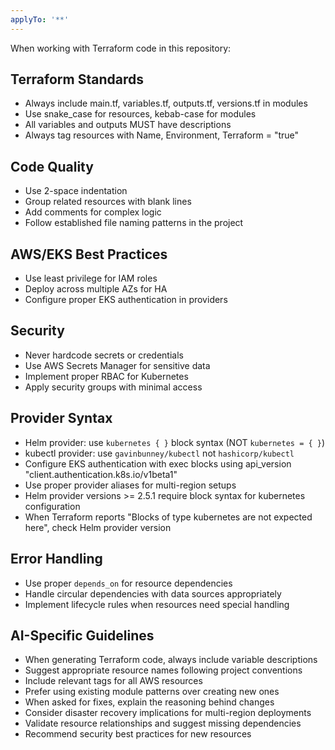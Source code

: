 ```yaml
---
applyTo: '**'
---
```


When working with Terraform code in this repository:

## Terraform Standards
- Always include main.tf, variables.tf, outputs.tf, versions.tf in modules
- Use snake_case for resources, kebab-case for modules
- All variables and outputs MUST have descriptions
- Always tag resources with Name, Environment, Terraform = "true"

## Code Quality
- Use 2-space indentation
- Group related resources with blank lines
- Add comments for complex logic
- Follow established file naming patterns in the project

## AWS/EKS Best Practices
- Use least privilege for IAM roles
- Deploy across multiple AZs for HA
- Configure proper EKS authentication in providers

## Security
- Never hardcode secrets or credentials
- Use AWS Secrets Manager for sensitive data
- Implement proper RBAC for Kubernetes
- Apply security groups with minimal access

## Provider Syntax
- Helm provider: use `kubernetes { }` block syntax (NOT `kubernetes = { }`)
- kubectl provider: use `gavinbunney/kubectl` not `hashicorp/kubectl`  
- Configure EKS authentication with exec blocks using api_version "client.authentication.k8s.io/v1beta1"
- Use proper provider aliases for multi-region setups
- Helm provider versions >= 2.5.1 require block syntax for kubernetes configuration
- When Terraform reports "Blocks of type kubernetes are not expected here", check Helm provider version

## Error Handling
- Use proper `depends_on` for resource dependencies
- Handle circular dependencies with data sources appropriately
- Implement lifecycle rules when resources need special handling

## AI-Specific Guidelines
- When generating Terraform code, always include variable descriptions
- Suggest appropriate resource names following project conventions
- Include relevant tags for all AWS resources
- Prefer using existing module patterns over creating new ones
- When asked for fixes, explain the reasoning behind changes
- Consider disaster recovery implications for multi-region deployments
- Validate resource relationships and suggest missing dependencies
- Recommend security best practices for new resources
